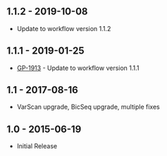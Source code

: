 ## 1.1.2 - 2019-10-08
- Update to workflow version 1.1.2
## 1.1.1 - 2019-01-25
- [GP-1913](https://jira.oicr.on.ca/browse/GP-1913) - Update to workflow version 1.1.1
## 1.1 - 2017-08-16
- VarScan upgrade, BicSeq upgrade, multiple fixes
## 1.0 - 2015-06-19
 - Initial Release
